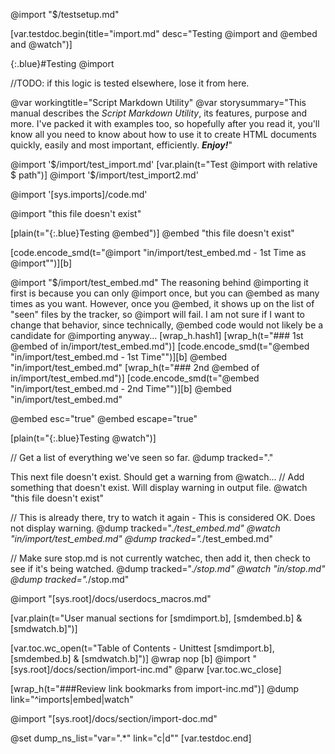 @import "$/testsetup.md"

[var.testdoc.begin(title="import.md" desc="Testing @import and @embed and @watch")]

{:.blue}#Testing @import

//TODO: if this logic is tested elsewhere, lose it from here.

@var workingtitle="Script&#32;Markdown&#32;Utility"
@var storysummary="This manual describes the *Script Markdown Utility*, its features, purpose and more. I've packed it with examples too, so hopefully after you read it, you'll know all you need to know about how to use it to create HTML documents quickly, easily and most important, efficiently. ***Enjoy!***"

@import '$/import/test_import.md'
[var.plain(t="Test @import with relative $ path")]
@import '$/import/test_import2.md'

@import '[sys.imports]/code.md'

@import "this file doesn't exist"


[plain(t="{:.blue}Testing @embed")]
@embed "this file doesn't exist"

[code.encode_smd(t="@import \"in/import/test_embed.md - 1st Time as @import\"")][b]

@import "$/import/test_embed.md"
The reasoning behind @importing it first is because you can only @import once, but you can @embed as many times as you want. However, once you @embed, it shows up on the list of "seen" files by the tracker, so @import will fail. I am not sure if I want to change that behavior, since technically, @embed code would not likely be a candidate for @importing anyway...
[wrap_h.hash1]
[wrap_h(t="### 1st @embed of in/import/test_embed.md")]
[code.encode_smd(t="@embed \"in/import/test_embed.md - 1st Time\"")][b]
@embed "in/import/test_embed.md"
[wrap_h(t="### 2nd @embed of in/import/test_embed.md")]
[code.encode_smd(t="@embed \"in/import/test_embed.md - 2nd Time\"")][b]
@embed "in/import/test_embed.md"

@embed esc="true"
@embed escape="true"

[plain(t="{:.blue}Testing @watch")]

// Get a list of everything we've seen so far.
@dump tracked="."

This next file doesn't exist. Should get a warning from @watch...
// Add something that doesn't exist. Will display warning in output file.
@watch "this file doesn't exist"

// This is already there, try to watch it again - This is considered OK. Does not display warning.
@dump tracked=".*/test_embed.md"
@watch "in/import/test_embed.md"
@dump tracked=".*/test_embed.md"

// Make sure stop.md is not currently watchec, then add it, then check to see if it's being watched.
@dump tracked=".*/stop.md"
@watch "in/stop.md"
@dump tracked=".*/stop.md"

@import "[sys.root]/docs/userdocs_macros.md"

[var.plain(t="User manual sections for [smdimport.b], [smdembed.b] & [smdwatch.b]")]

[var.toc.wc_open(t="Table of Contents - Unittest [smdimport.b], [smdembed.b] & [smdwatch.b]")]
@wrap nop
[b]
@import "[sys.root]/docs/section/import-inc.md"
@parw
[var.toc.wc_close]

[wrap_h(t="###Review link bookmarks from import-inc.md")]
@dump link="^imports|embed|watch"

@import "[sys.root]/docs/section/import-doc.md"




@set dump_ns_list="var=\".*\" link=\"c|d\""
[var.testdoc.end]
